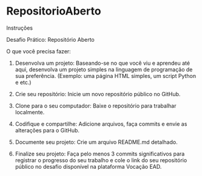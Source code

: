 # RepositorioAberto

Instruções

Desafio Prático: Repositório Aberto

O que você precisa fazer:
1. Desenvolva um projeto: Baseando-se no que você viu e aprendeu até aqui,
desenvolva um projeto simples na linguagem de programação de sua
preferência. (Exemplo: uma página HTML simples, um script Python e etc.)

2. Crie seu repositório: Inicie um novo repositório público no GitHub.

3. Clone para o seu computador: Baixe o repositório para trabalhar
localmente.

4. Codifique e compartilhe: Adicione arquivos, faça commits e envie as
alterações para o GitHub.

5. Documente seu projeto: Crie um arquivo README.md detalhado.

6. Finalize seu projeto: Faça pelo menos 3 commits significativos para
registrar o progresso do seu trabalho e cole o link do seu repositório
público no desafio disponível na plataforma Vocação EAD.